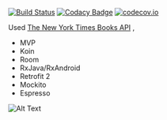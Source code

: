 [![Build Status](https://travis-ci.org/rafaelaaraujo/BestSellers-MVP.svg?branch=master)](https://travis-ci.org/rafaelaaraujo/BestSellers-MVP/) [![Codacy Badge](https://api.codacy.com/project/badge/Grade/6ae83104112148afa7ad64e6511aa872)](https://www.codacy.com/app/rafaelaaraujo/BestSellers-MVP?utm_source=github.com&amp;utm_medium=referral&amp;utm_content=rafaelaaraujo/BestSellers-MVP&amp;utm_campaign=Badge_Grade) [![codecov.io](https://codecov.io/gh/rafaelaaraujo/BestSellers-MVP/branch/master/graphs/badge.svg)](https://codecov.io/gh/rafaelaaraujo/BestSellers-MVP)

Used [The New York Times Books API](https://developer.nytimes.com/books_api.json) , 

- MVP
- Koin
- Room
- RxJava/RxAndroid
- Retrofit 2
- Mockito
- Espresso


![Alt Text](https://github.com/rafaelaaraujo/BestSellers/blob/master/appgif.gif)

